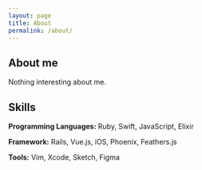 ```yaml
---
layout: page
title: About
permalink: /about/
---
```


## About me

Nothing interesting about me.


## Skills

**Programming Languages:** Ruby, Swift, JavaScript, Elixir

**Framework:** Rails, Vue.js, iOS, Phoenix, Feathers.js

**Tools:** Vim, Xcode, Sketch, Figma
